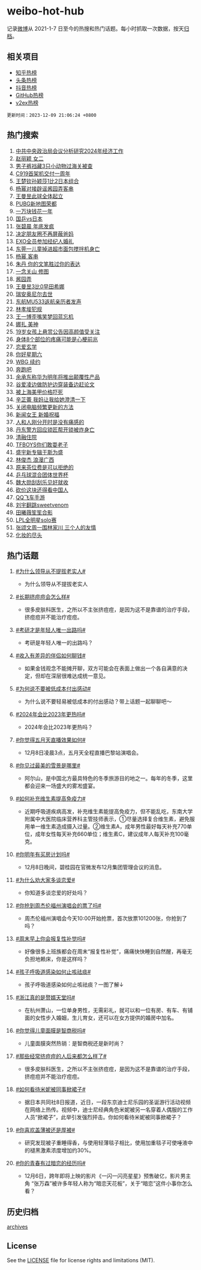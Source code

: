 # weibo-hot-hub

记录[微博](https://www.weibo.com)从 2021-1-7 日至今的热搜和热门话题。每小时抓取一次数据，按天[归档](archives)。

## 相关项目

- [知乎热榜](https://github.com/lonnyzhang423/zhihu-hot-hub)
- [头条热榜](https://github.com/lonnyzhang423/toutiao-hot-hub)
- [抖音热榜](https://github.com/lonnyzhang423/douyin-hot-hub)
- [GitHub热榜](https://github.com/lonnyzhang423/github-hot-hub)
- [v2ex热榜](https://github.com/lonnyzhang423/v2ex-hot-hub)


`更新时间：2023-12-09 21:06:24 +0800`

## 热门搜索

1. [中共中央政治局会议分析研究2024年经济工作](https://m.weibo.cn/search?containerid=100103type%3D1%26t%3D10%26q%3D%23%E4%B8%AD%E5%85%B1%E4%B8%AD%E5%A4%AE%E6%94%BF%E6%B2%BB%E5%B1%80%E4%BC%9A%E8%AE%AE%E5%88%86%E6%9E%90%E7%A0%94%E7%A9%B62024%E5%B9%B4%E7%BB%8F%E6%B5%8E%E5%B7%A5%E4%BD%9C%23&stream_entry_id=51&isnewpage=1&extparam=seat%3D1%26c_type%3D51%26dgr%3D0%26q%3D%2523%25E4%25B8%25AD%25E5%2585%25B1%25E4%25B8%25AD%25E5%25A4%25AE%25E6%2594%25BF%25E6%25B2%25BB%25E5%25B1%2580%25E4%25BC%259A%25E8%25AE%25AE%25E5%2588%2586%25E6%259E%2590%25E7%25A0%2594%25E7%25A9%25B62024%25E5%25B9%25B4%25E7%25BB%258F%25E6%25B5%258E%25E5%25B7%25A5%25E4%25BD%259C%2523%26cate%3D10103%26filter_type%3Drealtimehot%26stream_entry_id%3D51%26pos%3D0%26display_time%3D1702127181%26pre_seqid%3D170212718187501651627)
1. [赵丽颖 女二](https://m.weibo.cn/search?containerid=100103type%3D1%26t%3D10%26q%3D%E8%B5%B5%E4%B8%BD%E9%A2%96+%E5%A5%B3%E4%BA%8C&stream_entry_id=31&isnewpage=1&extparam=seat%3D1%26c_type%3D31%26dgr%3D0%26q%3D%25E8%25B5%25B5%25E4%25B8%25BD%25E9%25A2%2596%2520%25E5%25A5%25B3%25E4%25BA%258C%26flag%3D2%26filter_type%3Drealtimehot%26pos%3D0%26stream_entry_id%3D31%26band_rank%3D1%26realpos%3D1%26lcate%3D5001%26cate%3D5001%26display_time%3D1702127181%26pre_seqid%3D170212718187501651627)
1. [男子裤裆藏3只小动物过海关被查](https://m.weibo.cn/search?containerid=100103type%3D1%26t%3D10%26q%3D%23%E7%94%B7%E5%AD%90%E8%A3%A4%E8%A3%86%E8%97%8F3%E5%8F%AA%E5%B0%8F%E5%8A%A8%E7%89%A9%E8%BF%87%E6%B5%B7%E5%85%B3%E8%A2%AB%E6%9F%A5%23&stream_entry_id=31&isnewpage=1&extparam=seat%3D1%26c_type%3D31%26dgr%3D0%26q%3D%2523%25E7%2594%25B7%25E5%25AD%2590%25E8%25A3%25A4%25E8%25A3%2586%25E8%2597%258F3%25E5%258F%25AA%25E5%25B0%258F%25E5%258A%25A8%25E7%2589%25A9%25E8%25BF%2587%25E6%25B5%25B7%25E5%2585%25B3%25E8%25A2%25AB%25E6%259F%25A5%2523%26flag%3D1%26filter_type%3Drealtimehot%26pos%3D1%26stream_entry_id%3D31%26band_rank%3D2%26realpos%3D2%26lcate%3D5001%26cate%3D5001%26display_time%3D1702127181%26pre_seqid%3D170212718187501651627)
1. [C919首架机交付一周年](https://m.weibo.cn/search?containerid=100103type%3D1%26t%3D10%26q%3D%23C919%E9%A6%96%E6%9E%B6%E6%9C%BA%E4%BA%A4%E4%BB%98%E4%B8%80%E5%91%A8%E5%B9%B4%23&stream_entry_id=31&isnewpage=1&extparam=seat%3D1%26c_type%3D31%26dgr%3D0%26q%3D%2523C919%25E9%25A6%2596%25E6%259E%25B6%25E6%259C%25BA%25E4%25BA%25A4%25E4%25BB%2598%25E4%25B8%2580%25E5%2591%25A8%25E5%25B9%25B4%2523%26flag%3D0%26filter_type%3Drealtimehot%26pos%3D2%26stream_entry_id%3D31%26band_rank%3D3%26realpos%3D3%26lcate%3D5001%26cate%3D5001%26display_time%3D1702127181%26pre_seqid%3D170212718187501651627)
1. [王楚钦孙颖莎1比2日本组合](https://m.weibo.cn/search?containerid=100103type%3D1%26t%3D10%26q%3D%23%E7%8E%8B%E6%A5%9A%E9%92%A6%E5%AD%99%E9%A2%96%E8%8E%8E1%E6%AF%942%E6%97%A5%E6%9C%AC%E7%BB%84%E5%90%88%23&stream_entry_id=31&isnewpage=1&extparam=seat%3D1%26c_type%3D31%26dgr%3D0%26q%3D%2523%25E7%258E%258B%25E6%25A5%259A%25E9%2592%25A6%25E5%25AD%2599%25E9%25A2%2596%25E8%258E%258E1%25E6%25AF%25942%25E6%2597%25A5%25E6%259C%25AC%25E7%25BB%2584%25E5%2590%2588%2523%26flag%3D1%26filter_type%3Drealtimehot%26pos%3D3%26stream_entry_id%3D31%26band_rank%3D4%26realpos%3D4%26lcate%3D5001%26cate%3D5001%26display_time%3D1702127181%26pre_seqid%3D170212718187501651627)
1. [杨幂对接辟谣酱园弄客串](https://m.weibo.cn/search?containerid=100103type%3D1%26t%3D10%26q%3D%23%E6%9D%A8%E5%B9%82%E5%AF%B9%E6%8E%A5%E8%BE%9F%E8%B0%A3%E9%85%B1%E5%9B%AD%E5%BC%84%E5%AE%A2%E4%B8%B2%23&stream_entry_id=31&isnewpage=1&extparam=seat%3D1%26c_type%3D31%26dgr%3D0%26q%3D%2523%25E6%259D%25A8%25E5%25B9%2582%25E5%25AF%25B9%25E6%258E%25A5%25E8%25BE%259F%25E8%25B0%25A3%25E9%2585%25B1%25E5%259B%25AD%25E5%25BC%2584%25E5%25AE%25A2%25E4%25B8%25B2%2523%26flag%3D1%26filter_type%3Drealtimehot%26pos%3D4%26stream_entry_id%3D31%26band_rank%3D5%26realpos%3D5%26lcate%3D5001%26cate%3D5001%26display_time%3D1702127181%26pre_seqid%3D170212718187501651627)
1. [王曼昱此球全体起立](https://m.weibo.cn/search?containerid=100103type%3D1%26t%3D10%26q%3D%E7%8E%8B%E6%9B%BC%E6%98%B1%E6%AD%A4%E7%90%83%E5%85%A8%E4%BD%93%E8%B5%B7%E7%AB%8B&stream_entry_id=31&isnewpage=1&extparam=seat%3D1%26c_type%3D31%26dgr%3D0%26q%3D%25E7%258E%258B%25E6%259B%25BC%25E6%2598%25B1%25E6%25AD%25A4%25E7%2590%2583%25E5%2585%25A8%25E4%25BD%2593%25E8%25B5%25B7%25E7%25AB%258B%26flag%3D1%26filter_type%3Drealtimehot%26pos%3D5%26stream_entry_id%3D31%26band_rank%3D6%26realpos%3D6%26lcate%3D5001%26cate%3D5001%26display_time%3D1702127181%26pre_seqid%3D170212718187501651627)
1. [PUBG新地图荣都](https://m.weibo.cn/search?containerid=100103type%3D1%26t%3D10%26q%3D%23PUBG%E6%96%B0%E5%9C%B0%E5%9B%BE%E8%8D%A3%E9%83%BD%23&stream_entry_id=31&isnewpage=1&extparam=seat%3D1%26c_type%3D31%26q%3D%2523PUBG%25E6%2596%25B0%25E5%259C%25B0%25E5%259B%25BE%25E8%258D%25A3%25E9%2583%25BD%2523%26stream_entry_id%3D31%26adid%3D213714%26pos%3D6%26dgr%3D0%26band_rank%3D7%26filter_type%3Drealtimehot%26is_ad_pos%3D1%26lcate%3D5001%26cate%3D5001%26topic_ad%3D1%26display_time%3D1702127181%26pre_seqid%3D170212718187501651627)
1. [一万块钱花一年](https://m.weibo.cn/search?containerid=100103type%3D1%26t%3D10%26q%3D%E4%B8%80%E4%B8%87%E5%9D%97%E9%92%B1%E8%8A%B1%E4%B8%80%E5%B9%B4&stream_entry_id=31&isnewpage=1&extparam=seat%3D1%26c_type%3D31%26dgr%3D0%26q%3D%25E4%25B8%2580%25E4%25B8%2587%25E5%259D%2597%25E9%2592%25B1%25E8%258A%25B1%25E4%25B8%2580%25E5%25B9%25B4%26flag%3D0%26filter_type%3Drealtimehot%26pos%3D7%26stream_entry_id%3D31%26band_rank%3D7%26realpos%3D7%26lcate%3D5001%26cate%3D5001%26display_time%3D1702127181%26pre_seqid%3D170212718187501651627)
1. [国乒vs日本](https://m.weibo.cn/search?containerid=100103type%3D1%26t%3D10%26q%3D%23%E5%9B%BD%E4%B9%92vs%E6%97%A5%E6%9C%AC%23&stream_entry_id=31&isnewpage=1&extparam=seat%3D1%26c_type%3D31%26dgr%3D0%26q%3D%2523%25E5%259B%25BD%25E4%25B9%2592vs%25E6%2597%25A5%25E6%259C%25AC%2523%26flag%3D1%26filter_type%3Drealtimehot%26pos%3D8%26stream_entry_id%3D31%26band_rank%3D8%26realpos%3D8%26lcate%3D5001%26cate%3D5001%26display_time%3D1702127181%26pre_seqid%3D170212718187501651627)
1. [张碧晨 年底发疯](https://m.weibo.cn/search?containerid=100103type%3D1%26t%3D10%26q%3D%E5%BC%A0%E7%A2%A7%E6%99%A8+%E5%B9%B4%E5%BA%95%E5%8F%91%E7%96%AF&stream_entry_id=31&isnewpage=1&extparam=seat%3D1%26c_type%3D31%26dgr%3D0%26q%3D%25E5%25BC%25A0%25E7%25A2%25A7%25E6%2599%25A8%2520%25E5%25B9%25B4%25E5%25BA%2595%25E5%258F%2591%25E7%2596%25AF%26flag%3D1%26filter_type%3Drealtimehot%26pos%3D9%26stream_entry_id%3D31%26band_rank%3D9%26realpos%3D9%26lcate%3D5001%26cate%3D5001%26display_time%3D1702127181%26pre_seqid%3D170212718187501651627)
1. [决定朋友圈不再屏蔽爸妈](https://m.weibo.cn/search?containerid=100103type%3D1%26t%3D10%26q%3D%E5%86%B3%E5%AE%9A%E6%9C%8B%E5%8F%8B%E5%9C%88%E4%B8%8D%E5%86%8D%E5%B1%8F%E8%94%BD%E7%88%B8%E5%A6%88&stream_entry_id=31&isnewpage=1&extparam=seat%3D1%26c_type%3D31%26dgr%3D0%26q%3D%25E5%2586%25B3%25E5%25AE%259A%25E6%259C%258B%25E5%258F%258B%25E5%259C%2588%25E4%25B8%258D%25E5%2586%258D%25E5%25B1%258F%25E8%2594%25BD%25E7%2588%25B8%25E5%25A6%2588%26flag%3D0%26filter_type%3Drealtimehot%26pos%3D10%26stream_entry_id%3D31%26band_rank%3D10%26realpos%3D10%26lcate%3D5001%26cate%3D5001%26display_time%3D1702127181%26pre_seqid%3D170212718187501651627)
1. [EXO全员参加经纪人婚礼](https://m.weibo.cn/search?containerid=100103type%3D1%26t%3D10%26q%3D%23EXO%E5%85%A8%E5%91%98%E5%8F%82%E5%8A%A0%E7%BB%8F%E7%BA%AA%E4%BA%BA%E5%A9%9A%E7%A4%BC%23&stream_entry_id=31&isnewpage=1&extparam=seat%3D1%26c_type%3D31%26dgr%3D0%26q%3D%2523EXO%25E5%2585%25A8%25E5%2591%2598%25E5%258F%2582%25E5%258A%25A0%25E7%25BB%258F%25E7%25BA%25AA%25E4%25BA%25BA%25E5%25A9%259A%25E7%25A4%25BC%2523%26flag%3D1%26filter_type%3Drealtimehot%26pos%3D11%26stream_entry_id%3D31%26band_rank%3D11%26realpos%3D11%26lcate%3D5001%26cate%3D5001%26display_time%3D1702127181%26pre_seqid%3D170212718187501651627)
1. [东莞一儿童掉进超市面包搅拌机身亡](https://m.weibo.cn/search?containerid=100103type%3D1%26t%3D10%26q%3D%23%E4%B8%9C%E8%8E%9E%E4%B8%80%E5%84%BF%E7%AB%A5%E6%8E%89%E8%BF%9B%E8%B6%85%E5%B8%82%E9%9D%A2%E5%8C%85%E6%90%85%E6%8B%8C%E6%9C%BA%E8%BA%AB%E4%BA%A1%23&stream_entry_id=31&isnewpage=1&extparam=seat%3D1%26c_type%3D31%26dgr%3D0%26q%3D%2523%25E4%25B8%259C%25E8%258E%259E%25E4%25B8%2580%25E5%2584%25BF%25E7%25AB%25A5%25E6%258E%2589%25E8%25BF%259B%25E8%25B6%2585%25E5%25B8%2582%25E9%259D%25A2%25E5%258C%2585%25E6%2590%2585%25E6%258B%258C%25E6%259C%25BA%25E8%25BA%25AB%25E4%25BA%25A1%2523%26flag%3D0%26filter_type%3Drealtimehot%26pos%3D12%26stream_entry_id%3D31%26band_rank%3D12%26realpos%3D12%26lcate%3D5001%26cate%3D5001%26display_time%3D1702127181%26pre_seqid%3D170212718187501651627)
1. [杨幂 客串](https://m.weibo.cn/search?containerid=100103type%3D1%26t%3D10%26q%3D%E6%9D%A8%E5%B9%82+%E5%AE%A2%E4%B8%B2&stream_entry_id=31&isnewpage=1&extparam=seat%3D1%26c_type%3D31%26dgr%3D0%26q%3D%25E6%259D%25A8%25E5%25B9%2582%2520%25E5%25AE%25A2%25E4%25B8%25B2%26flag%3D0%26filter_type%3Drealtimehot%26pos%3D13%26stream_entry_id%3D31%26band_rank%3D13%26realpos%3D13%26lcate%3D5001%26cate%3D5001%26display_time%3D1702127181%26pre_seqid%3D170212718187501651627)
1. [朱丹 你的文笔胜过你的表达](https://m.weibo.cn/search?containerid=100103type%3D1%26t%3D10%26q%3D%E6%9C%B1%E4%B8%B9+%E4%BD%A0%E7%9A%84%E6%96%87%E7%AC%94%E8%83%9C%E8%BF%87%E4%BD%A0%E7%9A%84%E8%A1%A8%E8%BE%BE&stream_entry_id=31&isnewpage=1&extparam=seat%3D1%26c_type%3D31%26dgr%3D0%26q%3D%25E6%259C%25B1%25E4%25B8%25B9%2520%25E4%25BD%25A0%25E7%259A%2584%25E6%2596%2587%25E7%25AC%2594%25E8%2583%259C%25E8%25BF%2587%25E4%25BD%25A0%25E7%259A%2584%25E8%25A1%25A8%25E8%25BE%25BE%26flag%3D0%26filter_type%3Drealtimehot%26pos%3D14%26stream_entry_id%3D31%26band_rank%3D14%26realpos%3D14%26lcate%3D5001%26cate%3D5001%26display_time%3D1702127181%26pre_seqid%3D170212718187501651627)
1. [一念关山 修图](https://m.weibo.cn/search?containerid=100103type%3D1%26t%3D10%26q%3D%E4%B8%80%E5%BF%B5%E5%85%B3%E5%B1%B1+%E4%BF%AE%E5%9B%BE&stream_entry_id=31&isnewpage=1&extparam=seat%3D1%26c_type%3D31%26dgr%3D0%26q%3D%25E4%25B8%2580%25E5%25BF%25B5%25E5%2585%25B3%25E5%25B1%25B1%2520%25E4%25BF%25AE%25E5%259B%25BE%26flag%3D1%26filter_type%3Drealtimehot%26pos%3D15%26stream_entry_id%3D31%26band_rank%3D15%26realpos%3D15%26lcate%3D5001%26cate%3D5001%26display_time%3D1702127181%26pre_seqid%3D170212718187501651627)
1. [酱园弄](https://m.weibo.cn/search?containerid=100103type%3D1%26t%3D10%26q%3D%E9%85%B1%E5%9B%AD%E5%BC%84&stream_entry_id=31&isnewpage=1&extparam=seat%3D1%26c_type%3D31%26dgr%3D0%26q%3D%25E9%2585%25B1%25E5%259B%25AD%25E5%25BC%2584%26flag%3D0%26filter_type%3Drealtimehot%26pos%3D16%26stream_entry_id%3D31%26band_rank%3D16%26realpos%3D16%26lcate%3D5001%26cate%3D5001%26display_time%3D1702127181%26pre_seqid%3D170212718187501651627)
1. [王曼昱3比0早田希娜](https://m.weibo.cn/search?containerid=100103type%3D1%26t%3D10%26q%3D%23%E7%8E%8B%E6%9B%BC%E6%98%B13%E6%AF%940%E6%97%A9%E7%94%B0%E5%B8%8C%E5%A8%9C%23&stream_entry_id=31&isnewpage=1&extparam=seat%3D1%26c_type%3D31%26dgr%3D0%26q%3D%2523%25E7%258E%258B%25E6%259B%25BC%25E6%2598%25B13%25E6%25AF%25940%25E6%2597%25A9%25E7%2594%25B0%25E5%25B8%258C%25E5%25A8%259C%2523%26flag%3D1%26filter_type%3Drealtimehot%26pos%3D17%26stream_entry_id%3D31%26band_rank%3D17%26realpos%3D17%26lcate%3D5001%26cate%3D5001%26display_time%3D1702127181%26pre_seqid%3D170212718187501651627)
1. [瑞安奥尼尔去世](https://m.weibo.cn/search?containerid=100103type%3D1%26t%3D10%26q%3D%23%E7%91%9E%E5%AE%89%E5%A5%A5%E5%B0%BC%E5%B0%94%E5%8E%BB%E4%B8%96%23&stream_entry_id=31&isnewpage=1&extparam=seat%3D1%26c_type%3D31%26dgr%3D0%26q%3D%2523%25E7%2591%259E%25E5%25AE%2589%25E5%25A5%25A5%25E5%25B0%25BC%25E5%25B0%2594%25E5%258E%25BB%25E4%25B8%2596%2523%26flag%3D1%26filter_type%3Drealtimehot%26pos%3D18%26stream_entry_id%3D31%26band_rank%3D18%26realpos%3D18%26lcate%3D5001%26cate%3D5001%26display_time%3D1702127181%26pre_seqid%3D170212718187501651627)
1. [东航MU533返航亲历者发声](https://m.weibo.cn/search?containerid=100103type%3D1%26t%3D10%26q%3D%23%E4%B8%9C%E8%88%AAMU533%E8%BF%94%E8%88%AA%E4%BA%B2%E5%8E%86%E8%80%85%E5%8F%91%E5%A3%B0%23&stream_entry_id=31&isnewpage=1&extparam=seat%3D1%26c_type%3D31%26dgr%3D0%26q%3D%2523%25E4%25B8%259C%25E8%2588%25AAMU533%25E8%25BF%2594%25E8%2588%25AA%25E4%25BA%25B2%25E5%258E%2586%25E8%2580%2585%25E5%258F%2591%25E5%25A3%25B0%2523%26flag%3D1%26filter_type%3Drealtimehot%26pos%3D19%26stream_entry_id%3D31%26band_rank%3D19%26realpos%3D19%26lcate%3D5001%26cate%3D5001%26display_time%3D1702127181%26pre_seqid%3D170212718187501651627)
1. [林孝埈犯规](https://m.weibo.cn/search?containerid=100103type%3D1%26t%3D10%26q%3D%23%E6%9E%97%E5%AD%9D%E5%9F%88%E7%8A%AF%E8%A7%84%23&stream_entry_id=31&isnewpage=1&extparam=seat%3D1%26c_type%3D31%26dgr%3D0%26q%3D%2523%25E6%259E%2597%25E5%25AD%259D%25E5%259F%2588%25E7%258A%25AF%25E8%25A7%2584%2523%26flag%3D1%26filter_type%3Drealtimehot%26pos%3D20%26stream_entry_id%3D31%26band_rank%3D20%26realpos%3D20%26lcate%3D5001%26cate%3D5001%26display_time%3D1702127181%26pre_seqid%3D170212718187501651627)
1. [王一博歪嘴笑梦回蓝忘机](https://m.weibo.cn/search?containerid=100103type%3D1%26t%3D10%26q%3D%23%E7%8E%8B%E4%B8%80%E5%8D%9A%E6%AD%AA%E5%98%B4%E7%AC%91%E6%A2%A6%E5%9B%9E%E8%93%9D%E5%BF%98%E6%9C%BA%23&stream_entry_id=31&isnewpage=1&extparam=seat%3D1%26c_type%3D31%26dgr%3D0%26q%3D%2523%25E7%258E%258B%25E4%25B8%2580%25E5%258D%259A%25E6%25AD%25AA%25E5%2598%25B4%25E7%25AC%2591%25E6%25A2%25A6%25E5%259B%259E%25E8%2593%259D%25E5%25BF%2598%25E6%259C%25BA%2523%26flag%3D0%26filter_type%3Drealtimehot%26pos%3D21%26stream_entry_id%3D31%26band_rank%3D21%26realpos%3D21%26lcate%3D5001%26cate%3D5001%26display_time%3D1702127181%26pre_seqid%3D170212718187501651627)
1. [娜扎 美神](https://m.weibo.cn/search?containerid=100103type%3D1%26t%3D10%26q%3D%E5%A8%9C%E6%89%8E+%E7%BE%8E%E7%A5%9E&stream_entry_id=31&isnewpage=1&extparam=seat%3D1%26c_type%3D31%26dgr%3D0%26q%3D%25E5%25A8%259C%25E6%2589%258E%2520%25E7%25BE%258E%25E7%25A5%259E%26flag%3D0%26filter_type%3Drealtimehot%26pos%3D22%26stream_entry_id%3D31%26band_rank%3D22%26realpos%3D22%26lcate%3D5001%26cate%3D5001%26display_time%3D1702127181%26pre_seqid%3D170212718187501651627)
1. [19岁女孩上悬赏公告因高颜值受关注](https://m.weibo.cn/search?containerid=100103type%3D1%26t%3D10%26q%3D%2319%E5%B2%81%E5%A5%B3%E5%AD%A9%E4%B8%8A%E6%82%AC%E8%B5%8F%E5%85%AC%E5%91%8A%E5%9B%A0%E9%AB%98%E9%A2%9C%E5%80%BC%E5%8F%97%E5%85%B3%E6%B3%A8%23&stream_entry_id=31&isnewpage=1&extparam=seat%3D1%26c_type%3D31%26dgr%3D0%26q%3D%252319%25E5%25B2%2581%25E5%25A5%25B3%25E5%25AD%25A9%25E4%25B8%258A%25E6%2582%25AC%25E8%25B5%258F%25E5%2585%25AC%25E5%2591%258A%25E5%259B%25A0%25E9%25AB%2598%25E9%25A2%259C%25E5%2580%25BC%25E5%258F%2597%25E5%2585%25B3%25E6%25B3%25A8%2523%26flag%3D0%26filter_type%3Drealtimehot%26pos%3D23%26stream_entry_id%3D31%26band_rank%3D23%26realpos%3D23%26lcate%3D5001%26cate%3D5001%26display_time%3D1702127181%26pre_seqid%3D170212718187501651627)
1. [身体8个部位的疼痛可能是心梗前兆](https://m.weibo.cn/search?containerid=100103type%3D1%26t%3D10%26q%3D%23%E8%BA%AB%E4%BD%938%E4%B8%AA%E9%83%A8%E4%BD%8D%E7%9A%84%E7%96%BC%E7%97%9B%E5%8F%AF%E8%83%BD%E6%98%AF%E5%BF%83%E6%A2%97%E5%89%8D%E5%85%86%23&stream_entry_id=31&isnewpage=1&extparam=seat%3D1%26c_type%3D31%26dgr%3D0%26q%3D%2523%25E8%25BA%25AB%25E4%25BD%25938%25E4%25B8%25AA%25E9%2583%25A8%25E4%25BD%258D%25E7%259A%2584%25E7%2596%25BC%25E7%2597%259B%25E5%258F%25AF%25E8%2583%25BD%25E6%2598%25AF%25E5%25BF%2583%25E6%25A2%2597%25E5%2589%258D%25E5%2585%2586%2523%26flag%3D1%26filter_type%3Drealtimehot%26pos%3D24%26stream_entry_id%3D31%26band_rank%3D24%26realpos%3D24%26lcate%3D5001%26cate%3D5001%26display_time%3D1702127181%26pre_seqid%3D170212718187501651627)
1. [恋爱玄学](https://m.weibo.cn/search?containerid=100103type%3D1%26t%3D10%26q%3D%E6%81%8B%E7%88%B1%E7%8E%84%E5%AD%A6&stream_entry_id=31&isnewpage=1&extparam=seat%3D1%26c_type%3D31%26dgr%3D0%26q%3D%25E6%2581%258B%25E7%2588%25B1%25E7%258E%2584%25E5%25AD%25A6%26flag%3D1%26filter_type%3Drealtimehot%26pos%3D25%26stream_entry_id%3D31%26band_rank%3D25%26realpos%3D25%26lcate%3D5001%26cate%3D5001%26display_time%3D1702127181%26pre_seqid%3D170212718187501651627)
1. [你好星期六](https://m.weibo.cn/search?containerid=100103type%3D1%26t%3D10%26q%3D%E4%BD%A0%E5%A5%BD%E6%98%9F%E6%9C%9F%E5%85%AD&stream_entry_id=31&isnewpage=1&extparam=seat%3D1%26c_type%3D31%26dgr%3D0%26q%3D%25E4%25BD%25A0%25E5%25A5%25BD%25E6%2598%259F%25E6%259C%259F%25E5%2585%25AD%26flag%3D1%26filter_type%3Drealtimehot%26pos%3D26%26stream_entry_id%3D31%26band_rank%3D26%26realpos%3D26%26lcate%3D5001%26cate%3D5001%26display_time%3D1702127181%26pre_seqid%3D170212718187501651627)
1. [WBG 续约](https://m.weibo.cn/search?containerid=100103type%3D1%26t%3D10%26q%3DWBG+%E7%BB%AD%E7%BA%A6&stream_entry_id=31&isnewpage=1&extparam=seat%3D1%26c_type%3D31%26dgr%3D0%26q%3DWBG%2520%25E7%25BB%25AD%25E7%25BA%25A6%26flag%3D0%26filter_type%3Drealtimehot%26pos%3D27%26stream_entry_id%3D31%26band_rank%3D27%26realpos%3D27%26lcate%3D5001%26cate%3D5001%26display_time%3D1702127181%26pre_seqid%3D170212718187501651627)
1. [奔跑吧](https://m.weibo.cn/search?containerid=100103type%3D1%26t%3D10%26q%3D%E5%A5%94%E8%B7%91%E5%90%A7&stream_entry_id=31&isnewpage=1&extparam=seat%3D1%26c_type%3D31%26dgr%3D0%26q%3D%25E5%25A5%2594%25E8%25B7%2591%25E5%2590%25A7%26flag%3D1%26filter_type%3Drealtimehot%26pos%3D28%26stream_entry_id%3D31%26band_rank%3D28%26realpos%3D28%26lcate%3D5001%26cate%3D5001%26display_time%3D1702127181%26pre_seqid%3D170212718187501651627)
1. [余承东称华为明年将推出颠覆性产品](https://m.weibo.cn/search?containerid=100103type%3D1%26t%3D10%26q%3D%23%E4%BD%99%E6%89%BF%E4%B8%9C%E7%A7%B0%E5%8D%8E%E4%B8%BA%E6%98%8E%E5%B9%B4%E5%B0%86%E6%8E%A8%E5%87%BA%E9%A2%A0%E8%A6%86%E6%80%A7%E4%BA%A7%E5%93%81%23&stream_entry_id=31&isnewpage=1&extparam=seat%3D1%26c_type%3D31%26dgr%3D0%26q%3D%2523%25E4%25BD%2599%25E6%2589%25BF%25E4%25B8%259C%25E7%25A7%25B0%25E5%258D%258E%25E4%25B8%25BA%25E6%2598%258E%25E5%25B9%25B4%25E5%25B0%2586%25E6%258E%25A8%25E5%2587%25BA%25E9%25A2%25A0%25E8%25A6%2586%25E6%2580%25A7%25E4%25BA%25A7%25E5%2593%2581%2523%26flag%3D1%26filter_type%3Drealtimehot%26pos%3D29%26stream_entry_id%3D31%26band_rank%3D29%26realpos%3D29%26lcate%3D5001%26cate%3D5001%26display_time%3D1702127181%26pre_seqid%3D170212718187501651627)
1. [谷爱凌边做防护边穿装备边赶论文](https://m.weibo.cn/search?containerid=100103type%3D1%26t%3D10%26q%3D%23%E8%B0%B7%E7%88%B1%E5%87%8C%E8%BE%B9%E5%81%9A%E9%98%B2%E6%8A%A4%E8%BE%B9%E7%A9%BF%E8%A3%85%E5%A4%87%E8%BE%B9%E8%B5%B6%E8%AE%BA%E6%96%87%23&stream_entry_id=31&isnewpage=1&extparam=seat%3D1%26c_type%3D31%26dgr%3D0%26q%3D%2523%25E8%25B0%25B7%25E7%2588%25B1%25E5%2587%258C%25E8%25BE%25B9%25E5%2581%259A%25E9%2598%25B2%25E6%258A%25A4%25E8%25BE%25B9%25E7%25A9%25BF%25E8%25A3%2585%25E5%25A4%2587%25E8%25BE%25B9%25E8%25B5%25B6%25E8%25AE%25BA%25E6%2596%2587%2523%26flag%3D32768%26filter_type%3Drealtimehot%26pos%3D30%26stream_entry_id%3D31%26band_rank%3D30%26realpos%3D30%26lcate%3D5001%26cate%3D5001%26display_time%3D1702127181%26pre_seqid%3D170212718187501651627)
1. [被上海美甲价格吓死](https://m.weibo.cn/search?containerid=100103type%3D1%26t%3D10%26q%3D%E8%A2%AB%E4%B8%8A%E6%B5%B7%E7%BE%8E%E7%94%B2%E4%BB%B7%E6%A0%BC%E5%90%93%E6%AD%BB&stream_entry_id=31&isnewpage=1&extparam=seat%3D1%26c_type%3D31%26dgr%3D0%26q%3D%25E8%25A2%25AB%25E4%25B8%258A%25E6%25B5%25B7%25E7%25BE%258E%25E7%2594%25B2%25E4%25BB%25B7%25E6%25A0%25BC%25E5%2590%2593%25E6%25AD%25BB%26flag%3D0%26filter_type%3Drealtimehot%26pos%3D31%26stream_entry_id%3D31%26band_rank%3D31%26realpos%3D31%26lcate%3D5001%26cate%3D5001%26display_time%3D1702127181%26pre_seqid%3D170212718187501651627)
1. [辛芷蕾 我妈让我给她澄清一下](https://m.weibo.cn/search?containerid=100103type%3D1%26t%3D10%26q%3D%E8%BE%9B%E8%8A%B7%E8%95%BE+%E6%88%91%E5%A6%88%E8%AE%A9%E6%88%91%E7%BB%99%E5%A5%B9%E6%BE%84%E6%B8%85%E4%B8%80%E4%B8%8B&stream_entry_id=31&isnewpage=1&extparam=seat%3D1%26c_type%3D31%26dgr%3D0%26q%3D%25E8%25BE%259B%25E8%258A%25B7%25E8%2595%25BE%2520%25E6%2588%2591%25E5%25A6%2588%25E8%25AE%25A9%25E6%2588%2591%25E7%25BB%2599%25E5%25A5%25B9%25E6%25BE%2584%25E6%25B8%2585%25E4%25B8%2580%25E4%25B8%258B%26flag%3D0%26filter_type%3Drealtimehot%26pos%3D32%26stream_entry_id%3D31%26band_rank%3D32%26realpos%3D32%26lcate%3D5001%26cate%3D5001%26display_time%3D1702127181%26pre_seqid%3D170212718187501651627)
1. [关闭电脑频繁更新的方法](https://m.weibo.cn/search?containerid=100103type%3D1%26t%3D10%26q%3D%E5%85%B3%E9%97%AD%E7%94%B5%E8%84%91%E9%A2%91%E7%B9%81%E6%9B%B4%E6%96%B0%E7%9A%84%E6%96%B9%E6%B3%95&stream_entry_id=31&isnewpage=1&extparam=seat%3D1%26c_type%3D31%26dgr%3D0%26q%3D%25E5%2585%25B3%25E9%2597%25AD%25E7%2594%25B5%25E8%2584%2591%25E9%25A2%2591%25E7%25B9%2581%25E6%259B%25B4%25E6%2596%25B0%25E7%259A%2584%25E6%2596%25B9%25E6%25B3%2595%26flag%3D0%26filter_type%3Drealtimehot%26pos%3D33%26stream_entry_id%3D31%26band_rank%3D33%26realpos%3D33%26lcate%3D5001%26cate%3D5001%26display_time%3D1702127181%26pre_seqid%3D170212718187501651627)
1. [新闻女王 新婚祝福](https://m.weibo.cn/search?containerid=100103type%3D1%26t%3D10%26q%3D%E6%96%B0%E9%97%BB%E5%A5%B3%E7%8E%8B+%E6%96%B0%E5%A9%9A%E7%A5%9D%E7%A6%8F&stream_entry_id=31&isnewpage=1&extparam=seat%3D1%26c_type%3D31%26dgr%3D0%26q%3D%25E6%2596%25B0%25E9%2597%25BB%25E5%25A5%25B3%25E7%258E%258B%2520%25E6%2596%25B0%25E5%25A9%259A%25E7%25A5%259D%25E7%25A6%258F%26flag%3D1%26filter_type%3Drealtimehot%26pos%3D34%26stream_entry_id%3D31%26band_rank%3D34%26realpos%3D34%26lcate%3D5001%26cate%3D5001%26display_time%3D1702127181%26pre_seqid%3D170212718187501651627)
1. [人和人刚分开时是没有痛感的](https://m.weibo.cn/search?containerid=100103type%3D1%26t%3D10%26q%3D%E4%BA%BA%E5%92%8C%E4%BA%BA%E5%88%9A%E5%88%86%E5%BC%80%E6%97%B6%E6%98%AF%E6%B2%A1%E6%9C%89%E7%97%9B%E6%84%9F%E7%9A%84&stream_entry_id=31&isnewpage=1&extparam=seat%3D1%26c_type%3D31%26dgr%3D0%26q%3D%25E4%25BA%25BA%25E5%2592%258C%25E4%25BA%25BA%25E5%2588%259A%25E5%2588%2586%25E5%25BC%2580%25E6%2597%25B6%25E6%2598%25AF%25E6%25B2%25A1%25E6%259C%2589%25E7%2597%259B%25E6%2584%259F%25E7%259A%2584%26flag%3D0%26filter_type%3Drealtimehot%26pos%3D35%26stream_entry_id%3D31%26band_rank%3D35%26realpos%3D35%26lcate%3D5001%26cate%3D5001%26display_time%3D1702127181%26pre_seqid%3D170212718187501651627)
1. [丹东警方回应锁匠帮开锁被炸身亡](https://m.weibo.cn/search?containerid=100103type%3D1%26t%3D10%26q%3D%23%E4%B8%B9%E4%B8%9C%E8%AD%A6%E6%96%B9%E5%9B%9E%E5%BA%94%E9%94%81%E5%8C%A0%E5%B8%AE%E5%BC%80%E9%94%81%E8%A2%AB%E7%82%B8%E8%BA%AB%E4%BA%A1%23&stream_entry_id=31&isnewpage=1&extparam=seat%3D1%26c_type%3D31%26dgr%3D0%26q%3D%2523%25E4%25B8%25B9%25E4%25B8%259C%25E8%25AD%25A6%25E6%2596%25B9%25E5%259B%259E%25E5%25BA%2594%25E9%2594%2581%25E5%258C%25A0%25E5%25B8%25AE%25E5%25BC%2580%25E9%2594%2581%25E8%25A2%25AB%25E7%2582%25B8%25E8%25BA%25AB%25E4%25BA%25A1%2523%26flag%3D0%26filter_type%3Drealtimehot%26pos%3D36%26stream_entry_id%3D31%26band_rank%3D36%26realpos%3D36%26lcate%3D5001%26cate%3D5001%26display_time%3D1702127181%26pre_seqid%3D170212718187501651627)
1. [清融住院](https://m.weibo.cn/search?containerid=100103type%3D1%26t%3D10%26q%3D%E6%B8%85%E8%9E%8D%E4%BD%8F%E9%99%A2&stream_entry_id=31&isnewpage=1&extparam=seat%3D1%26c_type%3D31%26dgr%3D0%26q%3D%25E6%25B8%2585%25E8%259E%258D%25E4%25BD%258F%25E9%2599%25A2%26flag%3D1%26filter_type%3Drealtimehot%26pos%3D37%26stream_entry_id%3D31%26band_rank%3D37%26realpos%3D37%26lcate%3D5001%26cate%3D5001%26display_time%3D1702127181%26pre_seqid%3D170212718187501651627)
1. [TFBOYS你们敢耍老子](https://m.weibo.cn/search?containerid=100103type%3D1%26t%3D10%26q%3D%23TFBOYS%E4%BD%A0%E4%BB%AC%E6%95%A2%E8%80%8D%E8%80%81%E5%AD%90%23&stream_entry_id=31&isnewpage=1&extparam=seat%3D1%26c_type%3D31%26dgr%3D0%26q%3D%2523TFBOYS%25E4%25BD%25A0%25E4%25BB%25AC%25E6%2595%25A2%25E8%2580%258D%25E8%2580%2581%25E5%25AD%2590%2523%26flag%3D0%26filter_type%3Drealtimehot%26pos%3D38%26stream_entry_id%3D31%26band_rank%3D38%26realpos%3D38%26lcate%3D5001%26cate%3D5001%26display_time%3D1702127181%26pre_seqid%3D170212718187501651627)
1. [盛宇新专辑于斯为盛](https://m.weibo.cn/search?containerid=100103type%3D1%26t%3D10%26q%3D%23%E7%9B%9B%E5%AE%87%E6%96%B0%E4%B8%93%E8%BE%91%E4%BA%8E%E6%96%AF%E4%B8%BA%E7%9B%9B%23&stream_entry_id=31&isnewpage=1&extparam=seat%3D1%26c_type%3D31%26dgr%3D0%26q%3D%2523%25E7%259B%259B%25E5%25AE%2587%25E6%2596%25B0%25E4%25B8%2593%25E8%25BE%2591%25E4%25BA%258E%25E6%2596%25AF%25E4%25B8%25BA%25E7%259B%259B%2523%26flag%3D1%26filter_type%3Drealtimehot%26pos%3D39%26stream_entry_id%3D31%26band_rank%3D39%26realpos%3D39%26lcate%3D5001%26cate%3D5001%26display_time%3D1702127181%26pre_seqid%3D170212718187501651627)
1. [林俊杰 浪漫广西](https://m.weibo.cn/search?containerid=100103type%3D1%26t%3D10%26q%3D%E6%9E%97%E4%BF%8A%E6%9D%B0+%E6%B5%AA%E6%BC%AB%E5%B9%BF%E8%A5%BF&stream_entry_id=31&isnewpage=1&extparam=seat%3D1%26c_type%3D31%26dgr%3D0%26q%3D%25E6%259E%2597%25E4%25BF%258A%25E6%259D%25B0%2520%25E6%25B5%25AA%25E6%25BC%25AB%25E5%25B9%25BF%25E8%25A5%25BF%26flag%3D0%26filter_type%3Drealtimehot%26pos%3D40%26stream_entry_id%3D31%26band_rank%3D40%26realpos%3D40%26lcate%3D5001%26cate%3D5001%26display_time%3D1702127181%26pre_seqid%3D170212718187501651627)
1. [原来茶位费是可以拒绝的](https://m.weibo.cn/search?containerid=100103type%3D1%26t%3D10%26q%3D%E5%8E%9F%E6%9D%A5%E8%8C%B6%E4%BD%8D%E8%B4%B9%E6%98%AF%E5%8F%AF%E4%BB%A5%E6%8B%92%E7%BB%9D%E7%9A%84&stream_entry_id=31&isnewpage=1&extparam=seat%3D1%26c_type%3D31%26dgr%3D0%26q%3D%25E5%258E%259F%25E6%259D%25A5%25E8%258C%25B6%25E4%25BD%258D%25E8%25B4%25B9%25E6%2598%25AF%25E5%258F%25AF%25E4%25BB%25A5%25E6%258B%2592%25E7%25BB%259D%25E7%259A%2584%26flag%3D0%26filter_type%3Drealtimehot%26pos%3D41%26stream_entry_id%3D31%26band_rank%3D41%26realpos%3D41%26lcate%3D5001%26cate%3D5001%26display_time%3D1702127181%26pre_seqid%3D170212718187501651627)
1. [乒乓球混合团体世界杯](https://m.weibo.cn/search?containerid=100103type%3D1%26t%3D10%26q%3D%E4%B9%92%E4%B9%93%E7%90%83%E6%B7%B7%E5%90%88%E5%9B%A2%E4%BD%93%E4%B8%96%E7%95%8C%E6%9D%AF&stream_entry_id=31&isnewpage=1&extparam=seat%3D1%26c_type%3D31%26dgr%3D0%26q%3D%25E4%25B9%2592%25E4%25B9%2593%25E7%2590%2583%25E6%25B7%25B7%25E5%2590%2588%25E5%259B%25A2%25E4%25BD%2593%25E4%25B8%2596%25E7%2595%258C%25E6%259D%25AF%26flag%3D1%26filter_type%3Drealtimehot%26pos%3D42%26stream_entry_id%3D31%26band_rank%3D42%26realpos%3D42%26lcate%3D5001%26cate%3D5001%26display_time%3D1702127181%26pre_seqid%3D170212718187501651627)
1. [魏大勋刮刮乐见好就收](https://m.weibo.cn/search?containerid=100103type%3D1%26t%3D10%26q%3D%23%E9%AD%8F%E5%A4%A7%E5%8B%8B%E5%88%AE%E5%88%AE%E4%B9%90%E8%A7%81%E5%A5%BD%E5%B0%B1%E6%94%B6%23&stream_entry_id=31&isnewpage=1&extparam=seat%3D1%26c_type%3D31%26dgr%3D0%26q%3D%2523%25E9%25AD%258F%25E5%25A4%25A7%25E5%258B%258B%25E5%2588%25AE%25E5%2588%25AE%25E4%25B9%2590%25E8%25A7%2581%25E5%25A5%25BD%25E5%25B0%25B1%25E6%2594%25B6%2523%26flag%3D1%26filter_type%3Drealtimehot%26pos%3D43%26stream_entry_id%3D31%26band_rank%3D43%26realpos%3D43%26lcate%3D5001%26cate%3D5001%26display_time%3D1702127181%26pre_seqid%3D170212718187501651627)
1. [砍价这块还得看中国人](https://m.weibo.cn/search?containerid=100103type%3D1%26t%3D10%26q%3D%23%E7%A0%8D%E4%BB%B7%E8%BF%99%E5%9D%97%E8%BF%98%E5%BE%97%E7%9C%8B%E4%B8%AD%E5%9B%BD%E4%BA%BA%23&stream_entry_id=31&isnewpage=1&extparam=seat%3D1%26c_type%3D31%26dgr%3D0%26q%3D%2523%25E7%25A0%258D%25E4%25BB%25B7%25E8%25BF%2599%25E5%259D%2597%25E8%25BF%2598%25E5%25BE%2597%25E7%259C%258B%25E4%25B8%25AD%25E5%259B%25BD%25E4%25BA%25BA%2523%26flag%3D0%26filter_type%3Drealtimehot%26pos%3D44%26stream_entry_id%3D31%26band_rank%3D44%26realpos%3D44%26lcate%3D5001%26cate%3D5001%26display_time%3D1702127181%26pre_seqid%3D170212718187501651627)
1. [QQ飞车手游](https://m.weibo.cn/search?containerid=100103type%3D1%26t%3D10%26q%3D%23QQ%E9%A3%9E%E8%BD%A6%E6%89%8B%E6%B8%B8%23&stream_entry_id=31&isnewpage=1&extparam=seat%3D1%26c_type%3D31%26dgr%3D0%26q%3D%2523QQ%25E9%25A3%259E%25E8%25BD%25A6%25E6%2589%258B%25E6%25B8%25B8%2523%26flag%3D1%26filter_type%3Drealtimehot%26pos%3D45%26stream_entry_id%3D31%26band_rank%3D45%26realpos%3D45%26lcate%3D5001%26cate%3D5001%26display_time%3D1702127181%26pre_seqid%3D170212718187501651627)
1. [刘宇翻跳sweetvenom](https://m.weibo.cn/search?containerid=100103type%3D1%26t%3D10%26q%3D%E5%88%98%E5%AE%87%E7%BF%BB%E8%B7%B3sweetvenom&stream_entry_id=31&isnewpage=1&extparam=seat%3D1%26c_type%3D31%26dgr%3D0%26q%3D%25E5%2588%2598%25E5%25AE%2587%25E7%25BF%25BB%25E8%25B7%25B3sweetvenom%26flag%3D1%26filter_type%3Drealtimehot%26pos%3D46%26stream_entry_id%3D31%26band_rank%3D46%26realpos%3D46%26lcate%3D5001%26cate%3D5001%26display_time%3D1702127181%26pre_seqid%3D170212718187501651627)
1. [田曦薇笙笙合影](https://m.weibo.cn/search?containerid=100103type%3D1%26t%3D10%26q%3D%23%E7%94%B0%E6%9B%A6%E8%96%87%E7%AC%99%E7%AC%99%E5%90%88%E5%BD%B1%23&stream_entry_id=31&isnewpage=1&extparam=seat%3D1%26c_type%3D31%26dgr%3D0%26q%3D%2523%25E7%2594%25B0%25E6%259B%25A6%25E8%2596%2587%25E7%25AC%2599%25E7%25AC%2599%25E5%2590%2588%25E5%25BD%25B1%2523%26flag%3D1%26filter_type%3Drealtimehot%26pos%3D47%26stream_entry_id%3D31%26band_rank%3D47%26realpos%3D47%26lcate%3D5001%26cate%3D5001%26display_time%3D1702127181%26pre_seqid%3D170212718187501651627)
1. [LPL全明星solo赛](https://m.weibo.cn/search?containerid=100103type%3D1%26t%3D10%26q%3D%23LPL%E5%85%A8%E6%98%8E%E6%98%9Fsolo%E8%B5%9B%23&stream_entry_id=31&isnewpage=1&extparam=seat%3D1%26c_type%3D31%26dgr%3D0%26q%3D%2523LPL%25E5%2585%25A8%25E6%2598%258E%25E6%2598%259Fsolo%25E8%25B5%259B%2523%26flag%3D0%26filter_type%3Drealtimehot%26pos%3D48%26stream_entry_id%3D31%26band_rank%3D48%26realpos%3D48%26lcate%3D5001%26cate%3D5001%26display_time%3D1702127181%26pre_seqid%3D170212718187501651627)
1. [张颂文周一围林家川 三个人的友情](https://m.weibo.cn/search?containerid=100103type%3D1%26t%3D10%26q%3D%E5%BC%A0%E9%A2%82%E6%96%87%E5%91%A8%E4%B8%80%E5%9B%B4%E6%9E%97%E5%AE%B6%E5%B7%9D+%E4%B8%89%E4%B8%AA%E4%BA%BA%E7%9A%84%E5%8F%8B%E6%83%85&stream_entry_id=31&isnewpage=1&extparam=seat%3D1%26c_type%3D31%26dgr%3D0%26q%3D%25E5%25BC%25A0%25E9%25A2%2582%25E6%2596%2587%25E5%2591%25A8%25E4%25B8%2580%25E5%259B%25B4%25E6%259E%2597%25E5%25AE%25B6%25E5%25B7%259D%2520%25E4%25B8%2589%25E4%25B8%25AA%25E4%25BA%25BA%25E7%259A%2584%25E5%258F%258B%25E6%2583%2585%26flag%3D0%26filter_type%3Drealtimehot%26pos%3D49%26stream_entry_id%3D31%26band_rank%3D49%26realpos%3D49%26lcate%3D5001%26cate%3D5001%26display_time%3D1702127181%26pre_seqid%3D170212718187501651627)
1. [化妆的尽头](https://m.weibo.cn/search?containerid=100103type%3D1%26t%3D10%26q%3D%E5%8C%96%E5%A6%86%E7%9A%84%E5%B0%BD%E5%A4%B4&stream_entry_id=31&isnewpage=1&extparam=seat%3D1%26c_type%3D31%26dgr%3D0%26q%3D%25E5%258C%2596%25E5%25A6%2586%25E7%259A%2584%25E5%25B0%25BD%25E5%25A4%25B4%26flag%3D1%26filter_type%3Drealtimehot%26pos%3D50%26stream_entry_id%3D31%26band_rank%3D50%26realpos%3D50%26lcate%3D5001%26cate%3D5001%26display_time%3D1702127181%26pre_seqid%3D170212718187501651627)

## 热门话题

1. [#为什么领导从不提拔老实人#](https://m.weibo.cn/search?containerid=231522type%3D1%26t%3D10%26q%3D%23%E4%B8%BA%E4%BB%80%E4%B9%88%E9%A2%86%E5%AF%BC%E4%BB%8E%E4%B8%8D%E6%8F%90%E6%8B%94%E8%80%81%E5%AE%9E%E4%BA%BA%23&stream_entry_id=128&isnewpage=1&extparam=seat%3D1%26unitid%3D1702103246645%26dgr%3D0%26c_type%3D128%26lcate%3D5004%26cate%3D5004%26pos%3D1-0-0%26display_time%3D1702127184%26pre_seqid%3D170212718414205544109)
    - 为什么领导从不提拔老实人

1. [#长期挤痘痘会怎么样#](https://m.weibo.cn/search?containerid=231522type%3D1%26t%3D10%26q%3D%23%E9%95%BF%E6%9C%9F%E6%8C%A4%E7%97%98%E7%97%98%E4%BC%9A%E6%80%8E%E4%B9%88%E6%A0%B7%23&stream_entry_id=128&isnewpage=1&extparam=seat%3D1%26unitid%3D1702097561217%26dgr%3D0%26c_type%3D128%26lcate%3D5004%26cate%3D5004%26pos%3D1-0-1%26display_time%3D1702127184%26pre_seqid%3D170212718414205544109)
    - 很多皮肤科医生，之所以不主张挤痘痘，是因为这不是靠谱的治疗手段，挤痘痘并不能治疗痘痘。

1. [#考研才是年轻人唯一出路吗#](https://m.weibo.cn/search?containerid=231522type%3D1%26t%3D10%26q%3D%23%E8%80%83%E7%A0%94%E6%89%8D%E6%98%AF%E5%B9%B4%E8%BD%BB%E4%BA%BA%E5%94%AF%E4%B8%80%E5%87%BA%E8%B7%AF%E5%90%97%23&stream_entry_id=128&isnewpage=1&extparam=seat%3D1%26unitid%3D1701958686982%26dgr%3D0%26c_type%3D128%26lcate%3D5004%26cate%3D5004%26pos%3D1-0-2%26display_time%3D1702127184%26pre_seqid%3D170212718414205544109)
    - 考研是年轻人唯一的出路吗？

1. [#收入有差异的伴侣如何聊钱#](https://m.weibo.cn/search?containerid=231522type%3D1%26t%3D10%26q%3D%23%E6%94%B6%E5%85%A5%E6%9C%89%E5%B7%AE%E5%BC%82%E7%9A%84%E4%BC%B4%E4%BE%A3%E5%A6%82%E4%BD%95%E8%81%8A%E9%92%B1%23&stream_entry_id=128&isnewpage=1&extparam=seat%3D1%26unitid%3D1702080140990%26dgr%3D0%26c_type%3D128%26lcate%3D5004%26cate%3D5004%26pos%3D1-0-3%26display_time%3D1702127184%26pre_seqid%3D170212718414205544109)
    - 如果金钱观念不能摊开聊，双方可能会在表面上做出一个各自满意的决定，但却在深层很难达成统一意见。

1. [#为何说不要被低成本付出感动#](https://m.weibo.cn/search?containerid=231522type%3D1%26t%3D10%26q%3D%23%E4%B8%BA%E4%BD%95%E8%AF%B4%E4%B8%8D%E8%A6%81%E8%A2%AB%E4%BD%8E%E6%88%90%E6%9C%AC%E4%BB%98%E5%87%BA%E6%84%9F%E5%8A%A8%23&stream_entry_id=128&isnewpage=1&extparam=seat%3D1%26unitid%3D1702026454008%26dgr%3D0%26c_type%3D128%26lcate%3D5004%26cate%3D5004%26pos%3D1-0-4%26display_time%3D1702127184%26pre_seqid%3D170212718414205544109)
    - 为什么说不要轻易被低成本的付出感动？带上话题一起聊聊吧～

1. [#2024年会比2023年更热吗#](https://m.weibo.cn/search?containerid=231522type%3D1%26t%3D10%26q%3D%232024%E5%B9%B4%E4%BC%9A%E6%AF%942023%E5%B9%B4%E6%9B%B4%E7%83%AD%E5%90%97%23&stream_entry_id=128&isnewpage=1&extparam=seat%3D1%26unitid%3D1702084350833%26dgr%3D0%26c_type%3D128%26lcate%3D5004%26cate%3D5004%26pos%3D1-0-5%26display_time%3D1702127184%26pre_seqid%3D170212718414205544109)
    - 2024年会比2023年更热吗？

1. [#你觉得五月天直播效果如何#](https://m.weibo.cn/search?containerid=231522type%3D1%26t%3D10%26q%3D%23%E4%BD%A0%E8%A7%89%E5%BE%97%E4%BA%94%E6%9C%88%E5%A4%A9%E7%9B%B4%E6%92%AD%E6%95%88%E6%9E%9C%E5%A6%82%E4%BD%95%23&stream_entry_id=128&isnewpage=1&extparam=seat%3D1%26unitid%3D1702005492740%26dgr%3D0%26c_type%3D128%26lcate%3D5004%26cate%3D5004%26pos%3D1-0-6%26display_time%3D1702127184%26pre_seqid%3D170212718414205544109)
    - 12月8日凌晨3点，五月天全程直播巴黎站演唱会。

1. [#你见过最美的雪景是哪里#](https://m.weibo.cn/search?containerid=231522type%3D1%26t%3D10%26q%3D%23%E4%BD%A0%E8%A7%81%E8%BF%87%E6%9C%80%E7%BE%8E%E7%9A%84%E9%9B%AA%E6%99%AF%E6%98%AF%E5%93%AA%E9%87%8C%23&stream_entry_id=128&isnewpage=1&extparam=seat%3D1%26unitid%3D1702083744005%26dgr%3D0%26c_type%3D128%26lcate%3D5004%26cate%3D5004%26pos%3D1-0-7%26display_time%3D1702127184%26pre_seqid%3D170212718414205544109)
    - 阿尔山，是中国北方最具特色的冬季旅游目的地之一。每年的冬季，这里都会迎来一场盛大的雾凇盛宴。

1. [#如何补充维生素提高免疫力#](https://m.weibo.cn/search?containerid=231522type%3D1%26t%3D10%26q%3D%23%E5%A6%82%E4%BD%95%E8%A1%A5%E5%85%85%E7%BB%B4%E7%94%9F%E7%B4%A0%E6%8F%90%E9%AB%98%E5%85%8D%E7%96%AB%E5%8A%9B%23&stream_entry_id=128&isnewpage=1&extparam=seat%3D1%26unitid%3D1702110746299%26dgr%3D0%26c_type%3D128%26lcate%3D5004%26cate%3D5004%26pos%3D1-0-8%26display_time%3D1702127184%26pre_seqid%3D170212718414205544109)
    - 近期呼吸道疾病高发，补充维生素能提高免疫力，但不能乱吃，东南大学附属中大医院临床营养科主管技师表示，①尽量选择复合维生素，避免服用单一维生素造成摄入过量。②维生素A，成年男性最好每天补充770单位，成年女性每天补充660单位；维生素C，建议成年人每天补充100毫克。

1. [#你明年有买房计划吗#](https://m.weibo.cn/search?containerid=231522type%3D1%26t%3D10%26q%3D%23%E4%BD%A0%E6%98%8E%E5%B9%B4%E6%9C%89%E4%B9%B0%E6%88%BF%E8%AE%A1%E5%88%92%E5%90%97%23&stream_entry_id=128&isnewpage=1&extparam=seat%3D1%26unitid%3D1702114335449%26dgr%3D0%26c_type%3D128%26lcate%3D5004%26cate%3D5004%26pos%3D1-0-9%26display_time%3D1702127184%26pre_seqid%3D170212718414205544109)
    - 12月8日晚间，碧桂园在官微发布12月集团管理会议的消息。

1. [#为什么劝大家多谈恋爱#](https://m.weibo.cn/search?containerid=231522type%3D1%26t%3D10%26q%3D%23%E4%B8%BA%E4%BB%80%E4%B9%88%E5%8A%9D%E5%A4%A7%E5%AE%B6%E5%A4%9A%E8%B0%88%E6%81%8B%E7%88%B1%23&stream_entry_id=128&isnewpage=1&extparam=seat%3D1%26unitid%3D1702006663130%26dgr%3D0%26c_type%3D128%26lcate%3D5004%26cate%3D5004%26pos%3D1-0-10%26display_time%3D1702127184%26pre_seqid%3D170212718414205544109)
    - 你知道多谈恋爱的好处吗？

1. [#你抢到周杰伦福州演唱会的票了吗#](https://m.weibo.cn/search?containerid=231522type%3D1%26t%3D10%26q%3D%23%E4%BD%A0%E6%8A%A2%E5%88%B0%E5%91%A8%E6%9D%B0%E4%BC%A6%E7%A6%8F%E5%B7%9E%E6%BC%94%E5%94%B1%E4%BC%9A%E7%9A%84%E7%A5%A8%E4%BA%86%E5%90%97%23&stream_entry_id=128&isnewpage=1&extparam=seat%3D1%26unitid%3D1702091849246%26dgr%3D0%26c_type%3D128%26lcate%3D5004%26cate%3D5004%26pos%3D1-0-11%26display_time%3D1702127184%26pre_seqid%3D170212718414205544109)
    - 周杰伦福州演唱会今天10:00开始抢票，首次放票101200张，你抢到了吗？ ​​​

1. [#周末早上你会报复性补觉吗#](https://m.weibo.cn/search?containerid=231522type%3D1%26t%3D10%26q%3D%23%E5%91%A8%E6%9C%AB%E6%97%A9%E4%B8%8A%E4%BD%A0%E4%BC%9A%E6%8A%A5%E5%A4%8D%E6%80%A7%E8%A1%A5%E8%A7%89%E5%90%97%23&stream_entry_id=128&isnewpage=1&extparam=seat%3D1%26unitid%3D1702110749241%26dgr%3D0%26c_type%3D128%26lcate%3D5004%26cate%3D5004%26pos%3D1-0-12%26display_time%3D1702127184%26pre_seqid%3D170212718414205544109)
    - 好像很多上班族都会在周末“报复性补觉”，痛痛快快睡到自然醒，再毫无负担地赖床，你是这样吗？

1. [#孩子呼吸道感染如何止咳祛痰#](https://m.weibo.cn/search?containerid=231522type%3D1%26t%3D10%26q%3D%23%E5%AD%A9%E5%AD%90%E5%91%BC%E5%90%B8%E9%81%93%E6%84%9F%E6%9F%93%E5%A6%82%E4%BD%95%E6%AD%A2%E5%92%B3%E7%A5%9B%E7%97%B0%23&stream_entry_id=128&isnewpage=1&extparam=seat%3D1%26unitid%3D1702123960699%26dgr%3D0%26c_type%3D128%26lcate%3D5004%26cate%3D5004%26pos%3D1-0-13%26display_time%3D1702127184%26pre_seqid%3D170212718414205544109)
    - 孩子呼吸道感染如何止咳祛痰？一图了解↓

1. [#浙江真的是赘婿天堂吗#](https://m.weibo.cn/search?containerid=231522type%3D1%26t%3D10%26q%3D%23%E6%B5%99%E6%B1%9F%E7%9C%9F%E7%9A%84%E6%98%AF%E8%B5%98%E5%A9%BF%E5%A4%A9%E5%A0%82%E5%90%97%23&stream_entry_id=128&isnewpage=1&extparam=seat%3D1%26unitid%3D1702001889388%26dgr%3D0%26c_type%3D128%26lcate%3D5004%26cate%3D5004%26pos%3D1-0-14%26display_time%3D1702127184%26pre_seqid%3D170212718414205544109)
    - 在杭州萧山，一位单身男性，无需彩礼，就可以和一位有房、有车、有铺面的女性步入婚姻，生儿育女，还可以在女方提供的婚房中加名。

1. [#你觉得儿童面膜是智商税吗#](https://m.weibo.cn/search?containerid=231522type%3D1%26t%3D10%26q%3D%23%E4%BD%A0%E8%A7%89%E5%BE%97%E5%84%BF%E7%AB%A5%E9%9D%A2%E8%86%9C%E6%98%AF%E6%99%BA%E5%95%86%E7%A8%8E%E5%90%97%23&stream_entry_id=128&isnewpage=1&extparam=seat%3D1%26unitid%3D1702105347513%26dgr%3D0%26c_type%3D128%26lcate%3D5004%26cate%3D5004%26pos%3D1-0-15%26display_time%3D1702127184%26pre_seqid%3D170212718414205544109)
    - 儿童面膜突然热销：是智商税还是新时尚？

1. [#那些经常挤痘痘的人后来都怎么样了#](https://m.weibo.cn/search?containerid=231522type%3D1%26t%3D10%26q%3D%23%E9%82%A3%E4%BA%9B%E7%BB%8F%E5%B8%B8%E6%8C%A4%E7%97%98%E7%97%98%E7%9A%84%E4%BA%BA%E5%90%8E%E6%9D%A5%E9%83%BD%E6%80%8E%E4%B9%88%E6%A0%B7%E4%BA%86%23&stream_entry_id=128&isnewpage=1&extparam=seat%3D1%26unitid%3D1702094270121%26dgr%3D0%26c_type%3D128%26lcate%3D5004%26cate%3D5004%26pos%3D1-0-16%26display_time%3D1702127184%26pre_seqid%3D170212718414205544109)
    - 很多皮肤科医生，之所以不主张挤痘痘，是因为这不是靠谱的治疗手段，挤痘痘并不能治疗痘痘。

1. [#如何看待米妮被同事掀裙子#](https://m.weibo.cn/search?containerid=231522type%3D1%26t%3D10%26q%3D%23%E5%A6%82%E4%BD%95%E7%9C%8B%E5%BE%85%E7%B1%B3%E5%A6%AE%E8%A2%AB%E5%90%8C%E4%BA%8B%E6%8E%80%E8%A3%99%E5%AD%90%23&stream_entry_id=128&isnewpage=1&extparam=seat%3D1%26unitid%3D1702093342869%26dgr%3D0%26c_type%3D128%26lcate%3D5004%26cate%3D5004%26pos%3D1-0-17%26display_time%3D1702127184%26pre_seqid%3D170212718414205544109)
    - 据日本共同社8日报道，近日，一段东京迪士尼乐园的圣诞游行活动视频在网络上热传。视频中，迪士尼经典角色米妮被另一名穿着人偶服的工作人员“掀裙子”，此举引发强烈抨击。你如何看待米妮被同事掀裙子？

1. [#你喜欢盖薄被还是厚被#](https://m.weibo.cn/search?containerid=231522type%3D1%26t%3D10%26q%3D%23%E4%BD%A0%E5%96%9C%E6%AC%A2%E7%9B%96%E8%96%84%E8%A2%AB%E8%BF%98%E6%98%AF%E5%8E%9A%E8%A2%AB%23&stream_entry_id=128&isnewpage=1&extparam=seat%3D1%26unitid%3D1702091245299%26dgr%3D0%26c_type%3D128%26lcate%3D5004%26cate%3D5004%26pos%3D1-0-18%26display_time%3D1702127184%26pre_seqid%3D170212718414205544109)
    - 研究发现被子重睡得香，与使用轻薄毯子相比，使用加重毯子可使唾液中的褪黑激素浓度增加约30%。

1. [#你的青春有过暗恋的经历吗#](https://m.weibo.cn/search?containerid=231522type%3D1%26t%3D10%26q%3D%23%E4%BD%A0%E7%9A%84%E9%9D%92%E6%98%A5%E6%9C%89%E8%BF%87%E6%9A%97%E6%81%8B%E7%9A%84%E7%BB%8F%E5%8E%86%E5%90%97%23&stream_entry_id=128&isnewpage=1&extparam=seat%3D1%26unitid%3D1702089146014%26dgr%3D0%26c_type%3D128%26lcate%3D5004%26cate%3D5004%26pos%3D1-0-19%26display_time%3D1702127184%26pre_seqid%3D170212718414205544109)
    - 12月6日，跨年即将上映的影片《一闪一闪亮星星》预售破亿，影片男主角 “张万森”被许多年轻人称为“暗恋天花板”，关于“暗恋”这件小事你怎么看？


## 历史归档

[archives](archives)

## License

See the [LICENSE](LICENSE) file for license rights and limitations (MIT).
